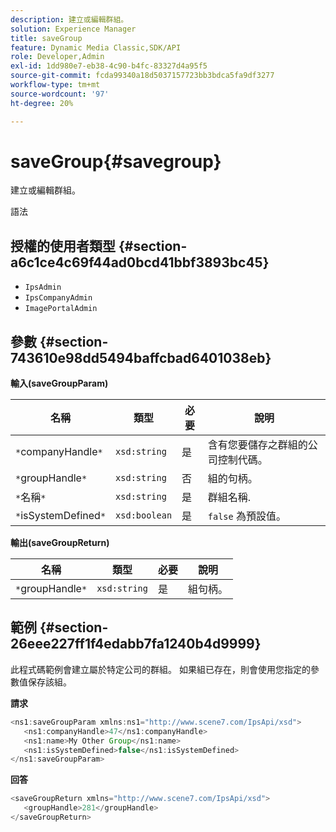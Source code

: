 ```yaml
---
description: 建立或編輯群組。
solution: Experience Manager
title: saveGroup
feature: Dynamic Media Classic,SDK/API
role: Developer,Admin
exl-id: 1dd980e7-eb38-4c90-b4fc-83327d4a95f5
source-git-commit: fcda99340a18d5037157723bb3bdca5fa9df3277
workflow-type: tm+mt
source-wordcount: '97'
ht-degree: 20%

---
```


# saveGroup{#savegroup}

建立或編輯群組。

語法

## 授權的使用者類型 {#section-a6c1ce4c69f44ad0bcd41bbf3893bc45}

* `IpsAdmin`
* `IpsCompanyAdmin`
* `ImagePortalAdmin`

## 參數 {#section-743610e98dd5494baffcbad6401038eb}

**輸入(saveGroupParam)**

| 名稱 | 類型 | 必要 | 說明 |
|---|---|---|---|
| `*`companyHandle`*` | `xsd:string` | 是 | 含有您要儲存之群組的公司控制代碼。 |
| `*`groupHandle`*` | `xsd:string` | 否 | 組的句柄。 |
| `*`名稱`*` | `xsd:string` | 是 | 群組名稱. |
| `*`isSystemDefined`*` | `xsd:boolean` | 是 | `false` 為預設值。 |

**輸出(saveGroupReturn)**

| 名稱 | 類型 | 必要 | 說明 |
|---|---|---|---|
| `*`groupHandle`*` | `xsd:string` | 是 | 組句柄。 |

## 範例 {#section-26eee227ff1f4edabb7fa1240b4d9999}

此程式碼範例會建立屬於特定公司的群組。 如果組已存在，則會使用您指定的參數值保存該組。

**請求**

```java
<ns1:saveGroupParam xmlns:ns1="http://www.scene7.com/IpsApi/xsd">
   <ns1:companyHandle>47</ns1:companyHandle>
   <ns1:name>My Other Group</ns1:name>
   <ns1:isSystemDefined>false</ns1:isSystemDefined>
</ns1:saveGroupParam>
```

**回答**

```java
<saveGroupReturn xmlns="http://www.scene7.com/IpsApi/xsd">
   <groupHandle>281</groupHandle>
</saveGroupReturn>
```
